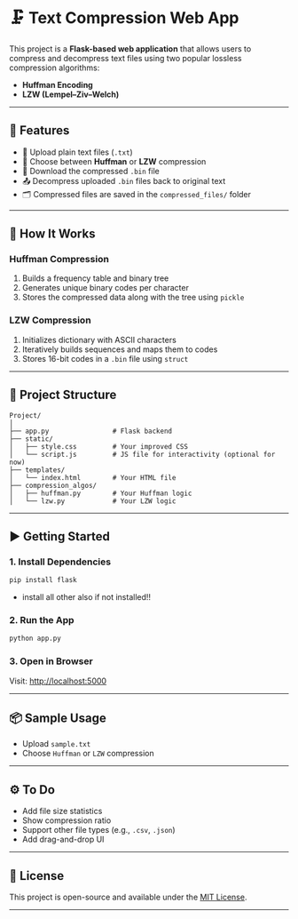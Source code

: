# 🗜️ Text Compression Web App

This project is a **Flask-based web application** that allows users to compress and decompress text files using two popular lossless compression algorithms:

* **Huffman Encoding**
* **LZW (Lempel–Ziv–Welch)**

---

## 🔧 Features

* 📄 Upload plain text files (`.txt`)
* 🧠 Choose between **Huffman** or **LZW** compression
* 💾 Download the compressed `.bin` file
* 📤 Decompress uploaded `.bin` files back to original text
* 🗂️ Compressed files are saved in the `compressed_files/` folder

---

## 🚀 How It Works

### Huffman Compression

1. Builds a frequency table and binary tree
2. Generates unique binary codes per character
3. Stores the compressed data along with the tree using `pickle`

### LZW Compression

1. Initializes dictionary with ASCII characters
2. Iteratively builds sequences and maps them to codes
3. Stores 16-bit codes in a `.bin` file using `struct`

---

## 📁 Project Structure

```
Project/
│
├── app.py                # Flask backend
├── static/
│   ├── style.css         # Your improved CSS
│   └── script.js         # JS file for interactivity (optional for now)
├── templates/
│   └── index.html        # Your HTML file
├── compression_algos/
│   ├── huffman.py        # Your Huffman logic
│   └── lzw.py            # Your LZW logic
```

---

## ▶️ Getting Started

### 1. Install Dependencies

```bash
pip install flask
```
- install all other also if not installed!!

### 2. Run the App

```bash
python app.py
```

### 3. Open in Browser

Visit: [http://localhost:5000](http://localhost:5000)

---

## 📦 Sample Usage

* Upload `sample.txt`
* Choose `Huffman` or `LZW` compression
  
---

## ⚙️ To Do

* Add file size statistics
* Show compression ratio
* Support other file types (e.g., `.csv`, `.json`)
* Add drag-and-drop UI

---

## 📄 License

This project is open-source and available under the [MIT License](LICENSE).

---
